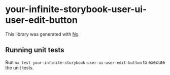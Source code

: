 # your-infinite-storybook-user-ui-user-edit-button

This library was generated with [Nx](https://nx.dev).

## Running unit tests

Run `nx test your-infinite-storybook-user-ui-user-edit-button` to execute the unit tests.

